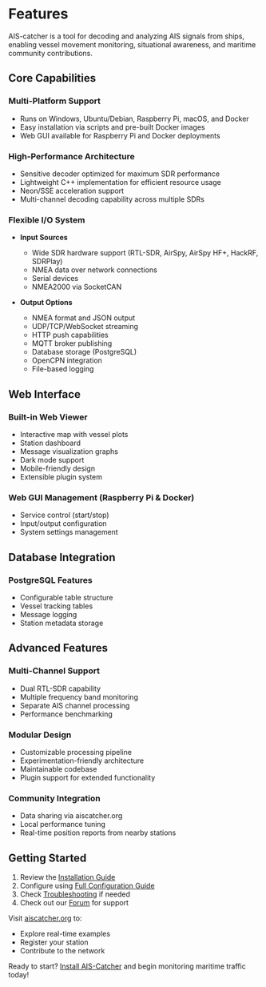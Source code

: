 # Features

AIS-catcher is a tool for decoding and analyzing AIS signals from ships, enabling vessel movement monitoring, situational awareness, and maritime community contributions.

## Core Capabilities

### Multi-Platform Support
- Runs on Windows, Ubuntu/Debian, Raspberry Pi, macOS, and Docker
- Easy installation via scripts and pre-built Docker images
- Web GUI available for Raspberry Pi and Docker deployments

### High-Performance Architecture
- Sensitive decoder optimized for maximum SDR performance
- Lightweight C++ implementation for efficient resource usage
- Neon/SSE acceleration support
- Multi-channel decoding capability across multiple SDRs

### Flexible I/O System
- **Input Sources**
  - Wide SDR hardware support (RTL-SDR, AirSpy, AirSpy HF+, HackRF, SDRPlay)
  - NMEA data over network connections
  - Serial devices
  - NMEA2000 via SocketCAN

- **Output Options**
  - NMEA format and JSON output
  - UDP/TCP/WebSocket streaming
  - HTTP push capabilities
  - MQTT broker publishing
  - Database storage (PostgreSQL)
  - OpenCPN integration
  - File-based logging

## Web Interface

### Built-in Web Viewer
- Interactive map with vessel plots
- Station dashboard
- Message visualization graphs
- Dark mode support
- Mobile-friendly design
- Extensible plugin system

### Web GUI Management (Raspberry Pi & Docker)
- Service control (start/stop)
- Input/output configuration
- System settings management

## Database Integration

### PostgreSQL Features
- Configurable table structure
- Vessel tracking tables
- Message logging
- Station metadata storage

## Advanced Features

### Multi-Channel Support
- Dual RTL-SDR capability
- Multiple frequency band monitoring
- Separate AIS channel processing
- Performance benchmarking

### Modular Design
- Customizable processing pipeline
- Experimentation-friendly architecture
- Maintainable codebase
- Plugin support for extended functionality

### Community Integration
- Data sharing via aiscatcher.org
- Local performance tuning
- Real-time position reports from nearby stations

## Getting Started

1. Review the [Installation Guide](../installation/overview.md)
2. Configure using [Full Configuration Guide](../configuration/overview.md)
3. Check [Troubleshooting](../advanced/troubleshooting.md) if needed
4. Check out our [Forum](https://github.com/jvde-github/AIS-catcher/discussions) for support

Visit [aiscatcher.org](https://aiscatcher.org) to:
- Explore real-time examples
- Register your station
- Contribute to the network

Ready to start? [Install AIS-Catcher](../installation/overview.md) and begin monitoring maritime traffic today!